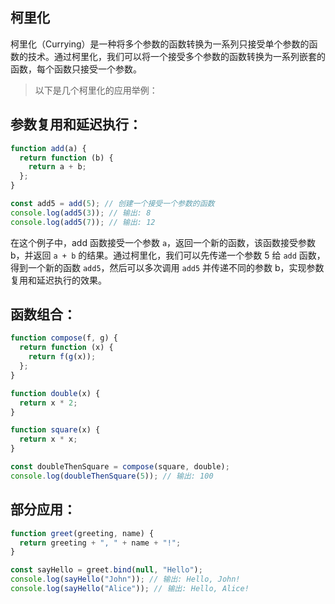 ## 柯里化

柯里化（Currying）是一种将多个参数的函数转换为一系列只接受单个参数的函数的技术。通过柯里化，我们可以将一个接受多个参数的函数转换为一系列嵌套的函数，每个函数只接受一个参数。

> 以下是几个柯里化的应用举例：

## 参数复用和延迟执行：

```js
function add(a) {
  return function (b) {
    return a + b;
  };
}

const add5 = add(5); // 创建一个接受一个参数的函数
console.log(add5(3)); // 输出: 8
console.log(add5(7)); // 输出: 12
```

在这个例子中，add 函数接受一个参数 `a`，返回一个新的函数，该函数接受参数 b，并返回 `a + b` 的结果。通过柯里化，我们可以先传递一个参数 5 给 `add` 函数，得到一个新的函数 `add5`，然后可以多次调用 `add5` 并传递不同的参数 b，实现参数复用和延迟执行的效果。

## 函数组合：

```js
function compose(f, g) {
  return function (x) {
    return f(g(x));
  };
}

function double(x) {
  return x * 2;
}

function square(x) {
  return x * x;
}

const doubleThenSquare = compose(square, double);
console.log(doubleThenSquare(5)); // 输出: 100
```

## 部分应用：

```js
function greet(greeting, name) {
  return greeting + ", " + name + "!";
}

const sayHello = greet.bind(null, "Hello");
console.log(sayHello("John")); // 输出: Hello, John!
console.log(sayHello("Alice")); // 输出: Hello, Alice!
```

